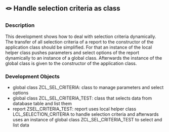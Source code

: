 ## :knot: Handle selection criteria as class
### Description
This development shows how to deal with selection criteria dynamically. The transfer of all selection criteria of a report to the constructor of the application class should be simplified. For that an instance of the local helper class pushes parameters and select options of the report dynamically to an instance of a global class. Afterwards the instance of the global class is given to the constructor of the application class.  
### Development Objects
* global class ZCL_SEL_CRITERIA: class to manage parameters and select options
* global class ZCL_SEL_CRITERIA_TEST: class that selects data from database table and list them
* report ZSEL_CRITERIA_TEST: report uses local helper class LCL_SELECTION_CRITERIA to handle selection criteria and afterwards uses an instance of global class ZCL_SEL_CRITERIA_TEST to select and list data
